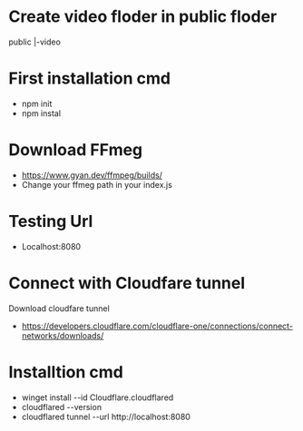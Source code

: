 # Create video floder in public floder
public 
|-video

# First installation cmd
- npm init
- npm instal
  
# Download FFmeg 
- https://www.gyan.dev/ffmpeg/builds/
- Change your ffmeg path in your index.js

# Testing Url
- Localhost:8080

# Connect with Cloudfare tunnel
Download cloudfare tunnel
- https://developers.cloudflare.com/cloudflare-one/connections/connect-networks/downloads/

# Installtion  cmd 
- winget install --id Cloudflare.cloudflared
- cloudflared --version
- cloudflared tunnel --url http://localhost:8080
